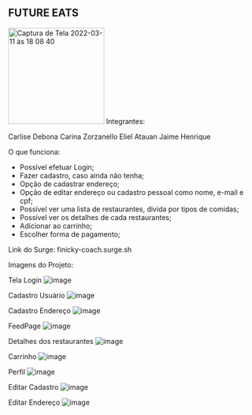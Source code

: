 ## FUTURE EATS

<img width="195" alt="Captura de Tela 2022-03-11 às 18 08 40" src="https://user-images.githubusercontent.com/84419088/157966937-2a1da2f7-32a4-4288-a6fe-5f6dd581f20c.png">
Integrantes:

Carlise Debona
Carina Zorzanello
Eliel 
Atauan
Jaime
Henrique

O que funciona:

* Possível efetuar Login;
* Fazer cadastro, caso ainda não tenha;
* Opção de cadastrar endereço;
* Opção de editar endereço ou cadastro pessoal como nome, e-mail e cpf;
* Possível ver uma lista de restaurantes, divida por tipos de comidas;
* Possível ver os detalhes de cada restaurantes;
* Adicionar ao carrinho;
* Escolher forma de pagamento;

Link do Surge: finicky-coach.surge.sh

Imagens do Projeto:

Tela Login
![image](https://user-images.githubusercontent.com/93264333/159298515-2f75011c-3f86-46b7-b9c5-24e106206d50.png)

Cadastro Usuário
![image](https://user-images.githubusercontent.com/93264333/159298758-5bc0f145-3f30-42fb-97aa-88b5a1ba6321.png)

Cadastro Endereço
![image](https://user-images.githubusercontent.com/93264333/159298862-cdf994da-0f7f-4aac-89cd-a13f769aa87f.png)

FeedPage
![image](https://user-images.githubusercontent.com/93264333/159299008-7991e817-191d-41ef-89e6-fafa48949f15.png)

Detalhes dos restaurantes
![image](https://user-images.githubusercontent.com/93264333/159299088-ea03b7dc-6d2b-42a2-b13d-e89b70fb52a2.png)

Carrinho
![image](https://user-images.githubusercontent.com/93264333/159299194-de599567-295d-4c62-a9fd-82b5b9150440.png)

Perfil
![image](https://user-images.githubusercontent.com/93264333/159299263-513b33b3-9641-40b1-a79d-ca7c0e716fa7.png)

Editar Cadastro
![image](https://user-images.githubusercontent.com/93264333/159299341-c8417913-699a-4051-8af6-38677ab9289c.png)

Editar Endereço
![image](https://user-images.githubusercontent.com/93264333/159299420-fafaaa3b-d87a-44af-b5ad-1ce9add0f190.png)




